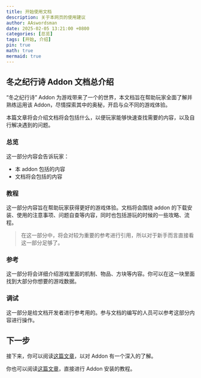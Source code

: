 ```yaml
---
title: 开始使用文档
description: 关于本网页的使用建议
author: AAswordsman
date: 2025-02-05 13:21:00 +0800
categories: [总览]
tags: [开始, 介绍]
pin: true
math: true
mermaid: true
---
```


## 冬之纪行诗 Addon 文档总介绍

“冬之纪行诗” Addon 为游戏带来了一个的世界，本文档旨在帮助玩家全面了解并熟练运用该 Addon，尽情探索其中的奥秘，开启与众不同的游戏体验。

本篇文章将会介绍文档将会包括什么，以便玩家能够快速查找需要的内容，以及自行解决遇到的问题。

### 总览

这一部分内容会告诉玩家：

- 本 addon 包括的内容
- 文档将会包括的内容

### 教程

这一部分内容旨在帮助玩家获得更好的游戏体验。文档将会围绕 addon 的下载安装、使用的注意事项、问题自查等内容，同时也包括游玩的时候的一些攻略、流程。

<blockquote class="prompt-info" >
在这一部分中，将会对较为重要的参考进行引用，所以对于新手而言直接看这一部分足够了。
</blockquote>

### 参考

这一部分将会详细介绍游戏里面的机制、物品、方块等内容。你可以在这一块里面找到大部分你想要的游戏数据。

### 调试

这一部分是给文档开发者进行参考用的。参与文档的编写的人员可以参考这部分内容进行操作。

## 下一步

接下来，你可以阅读[这篇文章](../overall-addon-introduce/)，以对 Addon 有一个深入的了解。

你也可以阅读[这篇文章](../course-install-easy/)，直接进行 Addon 安装的教程。
